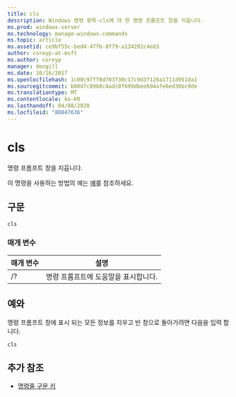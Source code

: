 ```yaml
---
title: cls
description: Windows 명령 항목-cls에 대 한 명령 프롬프트 창을 지웁니다.
ms.prod: windows-server
ms.technology: manage-windows-commands
ms.topic: article
ms.assetid: ce9bf55c-bed4-47fb-8f79-a134202c4ed3
author: coreyp-at-msft
ms.author: coreyp
manager: dongill
ms.date: 10/16/2017
ms.openlocfilehash: 1c00c97ff8d703f30c17c9d3f126a1711d951da1
ms.sourcegitcommit: b00d7c8968c4adc8f699dbee694afe6ed36bc9de
ms.translationtype: MT
ms.contentlocale: ko-KR
ms.lasthandoff: 04/08/2020
ms.locfileid: "80847636"
---
```

# <a name="cls"></a>cls

명령 프롬프트 창을 지웁니다.

이 명령을 사용하는 방법의 예는 [예](#BKMK_examples)를 참조하세요.

## <a name="syntax"></a>구문

```
cls
```

### <a name="parameters"></a>매개 변수

|매개 변수|설명|
|---------|-----------|
|/?|명령 프롬프트에 도움말을 표시합니다.|

## <a name="examples"></a><a name=BKMK_examples></a>예와

명령 프롬프트 창에 표시 되는 모든 정보를 지우고 빈 창으로 돌아가려면 다음을 입력 합니다.
```
cls 
```

## <a name="additional-references"></a>추가 참조

- [명령줄 구문 키](command-line-syntax-key.md)